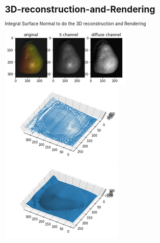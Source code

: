 # 3D-reconstruction-and-Rendering
Integral Surface Normal to do the 3D reconstruction and Rendering

![RGB image](./output_15_0.png?raw=true ("RGB image")) 
![Diffuse image](./output_22_2.png?raw=true ("Diffuse image")) 
![Depth image](./output_22_4.png?raw=true ("Depth image"))
